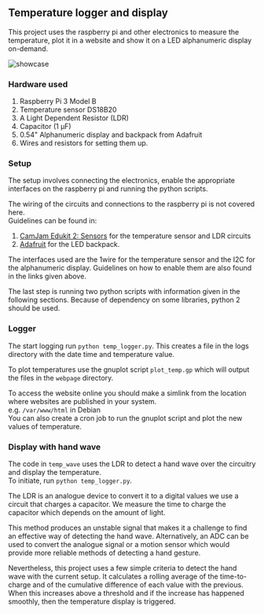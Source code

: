 ## Temperature logger and display

This project uses the raspberry pi and other electronics to measure the
temperature, plot it in a website and show it on a LED alphanumeric
display on-demand.

![showcase](https://github.com/elioannou/raspi-temp/raw/master/showcase.gif)

### Hardware used

1. Raspberry Pi 3 Model B
2. Temperature sensor DS18B20
3. A Light Dependent Resistor (LDR)
4. Capacitor (1 μF)
4. 0.54" Alphanumeric display and backpack from Adafruit
5. Wires and resistors for setting them up.

### Setup

The setup involves connecting the electronics, enable the appropriate interfaces
on the raspberry pi and running the python scripts.

The wiring of the circuits and connections to the raspberry pi is not covered
here.  
Guidelines can be found in:

1. [CamJam Edukit 2: Sensors](https://camjam.me/?page_id=623) for the temperature sensor and LDR circuits
2. [Adafruit](https://learn.adafruit.com/led-backpack-displays-on-raspberry-pi-and-beaglebone-black/wiring)
   for the LED backpack.
   
The interfaces used are the 1wire for the temperature sensor and the I2C for the
alphanumeric display. Guidelines on how to enable them are also found in the
links given above.

The last step is running two python scripts with information given in the
following sections. Because of dependency on some libraries, python 2 should be
used.

### Logger

The start logging run `python temp_logger.py`. This creates a file in the logs
directory with the date time and temperature value.

To plot temperatures use the gnuplot script `plot_temp.gp` which will output the
files in the `webpage` directory.

To access the website online you should make a simlink from the location where
websites are published in your system.  
e.g. `/var/www/html` in Debian  
You can also create a cron job to run the gnuplot script and plot the new values
of temperature.


### Display with hand wave

The code in `temp_wave` uses the LDR to detect a hand wave over the circuitry
and display the temperature.  
To initiate, run `python temp_logger.py`.

The LDR is an analogue device to convert it to a digital values we use a circuit
that charges a capacitor. We measure the time to charge the capacitor which
depends on the amount of light.

This method produces an unstable signal that makes it a challenge to find an
effective way of detecting the hand wave. Alternatively, an ADC can be used to
convert the analogue signal or a motion sensor which would provide more reliable
methods of detecting a hand gesture.

Nevertheless, this project uses a few simple criteria to detect the hand wave
with the current setup. It calculates a rolling average of the time-to-charge
and of the cumulative difference of each value with the previous. When this
increases above a threshold and if the increase has happened smoothly, then the
temperature display is triggered.
